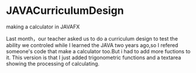 # JAVACurriculumDesign
making a calculator in JAVAFX
  
  
  Last month，our teacher asked us to do a curriculum design to test the ability we controled while I learned the JAVA two years ago,so I
refered someone's code that make a calculator too.But i had to add more fuctions to it. This version is that I just added 
trigonometric functions and a textarea showing the processing of calculating.
